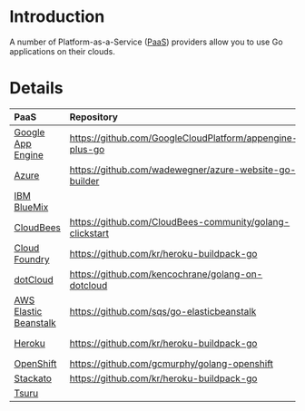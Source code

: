 # Introduction

A number of Platform-as-a-Service ([PaaS](http://en.wikipedia.org/wiki/Platform_as_a_service)) providers allow you to use Go applications on their clouds.

# Details

| PaaS | Repository | Quickstart Guide |
|:-----|:-----------|:-----------------|
| [Google App Engine](http://developers.google.com/appengine/) | https://github.com/GoogleCloudPlatform/appengine-plus-go | https://developers.google.com/appengine/training/go-plus-appengine/ |
| [Azure](http://www.sazure.com/) | https://github.com/wadewegner/azure-website-go-builder | http://www.wadewegner.com/2015/01/creating-a-go-site-extension-and-resource-template-for-azure/ |
| [IBM BlueMix](http://www.ibm.com/bluemix) |            | http://www.ibm.com/developerworks/cloud/library/cl-bluemix-go-app/ |
| [CloudBees](http://www.cloudbees.com) | https://github.com/CloudBees-community/golang-clickstart |                  |
| [Cloud Foundry](http://www.cloudfoundry.com/) | https://github.com/kr/heroku-buildpack-go | http://catdevrandom.me/blog/2013/05/16/buildpacks-in-cloud-foundry-v2/ |
| [dotCloud](http://www.dotcloud.com) | https://github.com/kencochrane/golang-on-dotcloud | http://blog.dotcloud.com/go-on-dotcloud |
| [AWS Elastic Beanstalk](https://aws.amazon.com/en/elasticbeanstalk/) | https://github.com/sqs/go-elasticbeanstalk |                  |
| [Heroku](http://www.heroku.com) | https://github.com/kr/heroku-buildpack-go | http://mmcgrana.github.com/2012/09/getting-started-with-go-on-heroku.html |
| [OpenShift](http://openshift.redhat.com) | https://github.com/gcmurphy/golang-openshift |                  |
| [Stackato](http://www.activestate.com/stackato) | https://github.com/kr/heroku-buildpack-go | http://docs.stackato.com/user/deploy/languages/go.html |
| [Tsuru](http://www.tsuru.io/) |            | http://docs.tsuru.io/en/latest/apps/quickstart/go.html |